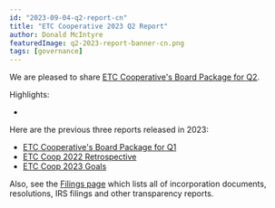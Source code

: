 ```yaml
---
id: "2023-09-04-q2-report-cn"
title: "ETC Cooperative 2023 Q2 Report"
author: Donald McIntyre
featuredImage: q2-2023-report-banner-cn.png
tags: [governance]
---
```


We are pleased to share [ETC Cooperative's Board Package for Q2](https://etccooperative.org/etc-cooperative-q2-2023-cn.pdf).

Highlights:

 - 

Here are the previous three reports released in 2023:

- [ETC Cooperative's Board Package for Q1](https://etccooperative.org/etc-cooperative-q1-2023-cn.pdf)
- [ETC Coop 2022 Retrospective](./2023-05-18-the-etc-cooperative-2022-retrospective-report-cn)
- [ETC Coop 2023 Goals](./2023-05-19-the-etc-cooperative-goals-budget-and-AGM-reports-2023-cn)


Also, see the [Filings page](/filings) which lists all of incorporation documents, resolutions, IRS filings and other transparency reports.
